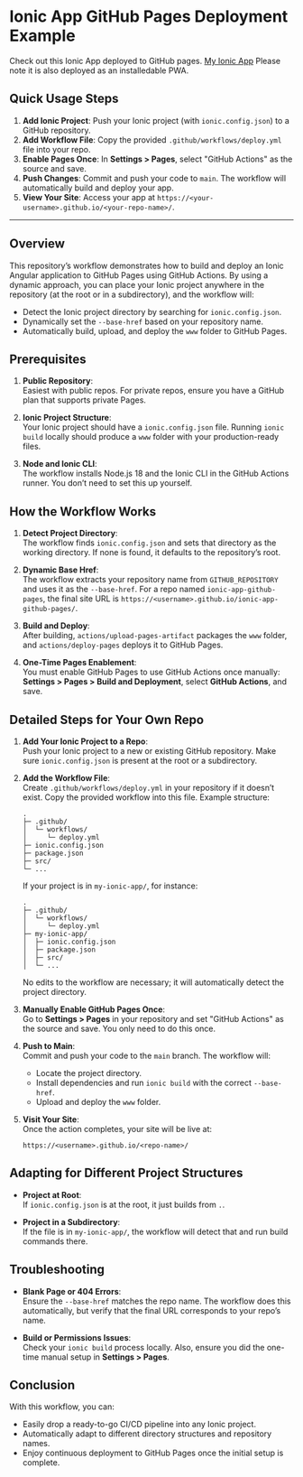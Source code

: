 # Ionic App GitHub Pages Deployment Example

Check out this Ionic App deployed to GitHub pages. [My Ionic App](https://danielcregg.github.io/ionic-app-github-pages/)
Please note it is also deployed as an installedable PWA.

## Quick Usage Steps

1. **Add Ionic Project**: Push your Ionic project (with `ionic.config.json`) to a GitHub repository.
2. **Add Workflow File**: Copy the provided `.github/workflows/deploy.yml` file into your repo.
3. **Enable Pages Once**: In **Settings > Pages**, select "GitHub Actions" as the source and save.
4. **Push Changes**: Commit and push your code to `main`. The workflow will automatically build and deploy your app.
5. **View Your Site**: Access your app at `https://<your-username>.github.io/<your-repo-name>/`.

---

## Overview

This repository’s workflow demonstrates how to build and deploy an Ionic Angular application to GitHub Pages using GitHub Actions. By using a dynamic approach, you can place your Ionic project anywhere in the repository (at the root or in a subdirectory), and the workflow will:

- Detect the Ionic project directory by searching for `ionic.config.json`.
- Dynamically set the `--base-href` based on your repository name.
- Automatically build, upload, and deploy the `www` folder to GitHub Pages.

## Prerequisites

1. **Public Repository**:  
   Easiest with public repos. For private repos, ensure you have a GitHub plan that supports private Pages.

2. **Ionic Project Structure**:  
   Your Ionic project should have a `ionic.config.json` file. Running `ionic build` locally should produce a `www` folder with your production-ready files.

3. **Node and Ionic CLI**:  
   The workflow installs Node.js 18 and the Ionic CLI in the GitHub Actions runner. You don’t need to set this up yourself.

## How the Workflow Works

1. **Detect Project Directory**:  
   The workflow finds `ionic.config.json` and sets that directory as the working directory. If none is found, it defaults to the repository’s root.

2. **Dynamic Base Href**:  
   The workflow extracts your repository name from `GITHUB_REPOSITORY` and uses it as the `--base-href`. For a repo named `ionic-app-github-pages`, the final site URL is `https://<username>.github.io/ionic-app-github-pages/`.

3. **Build and Deploy**:  
   After building, `actions/upload-pages-artifact` packages the `www` folder, and `actions/deploy-pages` deploys it to GitHub Pages.

4. **One-Time Pages Enablement**:  
   You must enable GitHub Pages to use GitHub Actions once manually: **Settings > Pages > Build and Deployment**, select **GitHub Actions**, and save.

## Detailed Steps for Your Own Repo

1. **Add Your Ionic Project to a Repo**:  
   Push your Ionic project to a new or existing GitHub repository. Make sure `ionic.config.json` is present at the root or a subdirectory.

2. **Add the Workflow File**:  
   Create `.github/workflows/deploy.yml` in your repository if it doesn’t exist. Copy the provided workflow into this file. Example structure:
   ```
   .
   ├─ .github/
   │  └─ workflows/
   │     └─ deploy.yml
   ├─ ionic.config.json
   ├─ package.json
   ├─ src/
   └─ ...
   ```

   If your project is in `my-ionic-app/`, for instance:
   ```
   .
   ├─ .github/
   │  └─ workflows/
   │     └─ deploy.yml
   ├─ my-ionic-app/
   │  ├─ ionic.config.json
   │  ├─ package.json
   │  ├─ src/
   │  └─ ...
   ```

   No edits to the workflow are necessary; it will automatically detect the project directory.

3. **Manually Enable GitHub Pages Once**:  
   Go to **Settings > Pages** in your repository and set "GitHub Actions" as the source and save. You only need to do this once.

4. **Push to Main**:  
   Commit and push your code to the `main` branch. The workflow will:
   - Locate the project directory.
   - Install dependencies and run `ionic build` with the correct `--base-href`.
   - Upload and deploy the `www` folder.

5. **Visit Your Site**:  
   Once the action completes, your site will be live at:
   ```
   https://<username>.github.io/<repo-name>/
   ```

## Adapting for Different Project Structures

- **Project at Root**:  
  If `ionic.config.json` is at the root, it just builds from `.`.
  
- **Project in a Subdirectory**:  
  If the file is in `my-ionic-app/`, the workflow will detect that and run build commands there.

## Troubleshooting

- **Blank Page or 404 Errors**:  
  Ensure the `--base-href` matches the repo name. The workflow does this automatically, but verify that the final URL corresponds to your repo’s name.

- **Build or Permissions Issues**:  
  Check your `ionic build` process locally. Also, ensure you did the one-time manual setup in **Settings > Pages**.

## Conclusion

With this workflow, you can:

- Easily drop a ready-to-go CI/CD pipeline into any Ionic project.
- Automatically adapt to different directory structures and repository names.
- Enjoy continuous deployment to GitHub Pages once the initial setup is complete.

